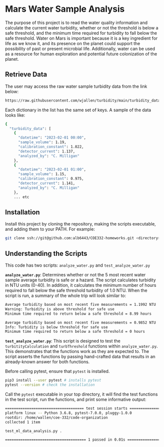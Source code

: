# Mars Water Sample Analysis

The purpose of this project is to read the water quality information and calculate the current water turbidity, whether or not the threshold is below a safe threshold, and the minimum time required for turbidity to fall below the safe threshold. Water on Mars is important because it is a key ingredient for life as we know it, and its presence on the planet could support the possibility of past or present microbial life. Additionally, water can be used as a resource for human exploration and potential future colonization of the planet. 

## Retrieve Data

The user may access the raw water sample turbidity data from the link below:

```bash
https://raw.githubusercontent.com/wjallen/turbidity/main/turbidity_data.json
```
Each dictionary in the list has the same set of keys. A sample of the data looks like:

```bash
{
  "turbidity_data": [
    {
      "datetime": "2023-02-01 00:00",
      "sample_volume": 1.19,
      "calibration_constant": 1.022,
      "detector_current": 1.137,
      "analyzed_by": "C. Milligan"
    },
    {
      "datetime": "2023-02-01 01:00",
      "sample_volume": 1.15,
      "calibration_constant": 0.975,
      "detector_current": 1.141,
      "analyzed_by": "C. Milligan"
    },
    ... etc
```

## Installation

Install this project by cloning the repository, making the scripts executable, and adding them to
your PATH. For example:


```bash
git clone ssh://git@github.com:alb6443/COE332-homeworks.git <directory>
```

## Understanding the Scripts

This code has two scripts: ``analyze_water.py`` and ``test_analyze_water.py``

**``analyze_water.py``**: Determines whether or not the 5 most recent water sample average turbidity is safe or a hazard. The script calculates turbidity in NTU units (0-40). In addition, it calculates the minimum number of hours required to fall below the safe threshold turbidity of 1.0 NTU. When the script is run, a summary of the whole trip will look similar to:

```bash
Average turbidity based on most recent five measurements = 1.1992 NTU
Warning: Turbidity is above threshold for safe use
Minimum time required to return below a safe threshold = 8.99 hours
```

```bash
Average turbidity based on most recent five measurements = 0.9852 NTU
Info: Turbidity is below threshold for safe use
Minimum time required to return below a safe threshold = 0 hours
```

**``test_analyze_water.py``**: This script is designed to test the ``turbitityCalculation`` and ``turbThreshold`` functions within  ``analyze_water.py``. This demonstrates that the functions work as they are expected to. The script asserts the functions by passing hand-crafted data that results in an already-known answer for both functions. 

Before calling pytest, ensure that ``pytest`` is installed. 
```bash
pip3 install --user pytest # installs pytest
pytest --version # check the installation
```
Call the ``pytest`` executable in your top directory, it will find the test functions in the test script, run the functions, and  print some informative output:

```bash
==================================== test session starts ====================================
platform linux -- Python 3.6.8, pytest-7.0.0, pluggy-1.0.0
rootdir: /home/wallen/coe-332/code-organization
collected 1 item

test_ml_data_analysis.py .                                                            [100%]

===================================== 1 passed in 0.01s =====================================
```
